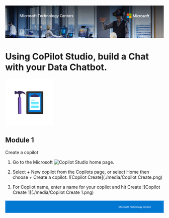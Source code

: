 ![MTC Header](./media/header.jpeg)

# Using CoPilot Studio, build a Chat with your Data Chatbot.

![Hands On Logo](./media/workshop.png)

## Module 1 

Create a copilot

1.	Go to the Microsoft ![Copilot Studio](https://copilotstudio.microsoft.com/) home page.

2.	Select + New copilot from the Copilots page, or select Home then choose + Create a copilot.
![Copilot Create](./media/Copilot Create.png)
 

3.	For Copilot name, enter a name for your copilot and hit Create
 ![Copilot Create 1](./media/Copilot Create 1.png)


![Footer](./media/footer.png)
